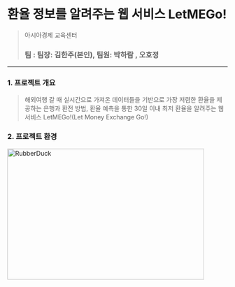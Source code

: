 # 환율 정보를 알려주는 웹 서비스 LetMEGo!

> 아시아경제 교육센터 <h3> 팀 : 팀장: 김한주(본인), 팀원: 박하람 , 오호정

<hr/>

### 1. 프로젝트 개요
> 해외여행 갈 때 실시간으로 가져온 데이터들을 기반으로 가장 저렴한 환율을 제공하는 은행과 환전 방법, 환율 예측을 통한 30일 이내 최저 환율을 알려주는 웹 서비스 LetMEGo!(Let Money Exchange Go!)

### 2. 프로젝트 환경
<img src="/path/to/img.jpg" width="450px" height="300px" title="px(픽셀) 크기 설정" alt="RubberDuck"></img>
